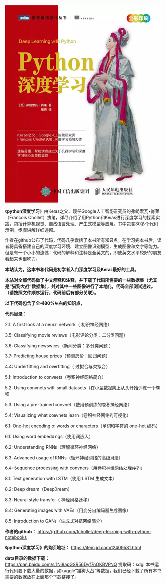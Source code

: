 ![](data/book.png)

《**python深度学习**》由Keras之父、现任Google人工智能研究员的弗朗索瓦•肖莱（François Chollet）执笔，详尽介绍了用Python和Keras进行深度学习的探索实践，包括计算机视觉、自然语言处理、产生式模型等应用。书中包含30多个代码示例，步骤讲解详细透彻。

作者在github公布了代码，代码几乎囊括了本书所有知识点。在学习完本书后，读者将具备搭建自己的深度学习环境、建立图像识别模型、生成图像和文字等能力。但是有一个小小的遗憾：代码的解释和注释是全英文的，即使英文水平较好的朋友看起来也很吃力。

**本站认为，这本书和代码是初学者入门深度学习及Keras最好的工具。**

**本站对全部代码做了中文解释和注释，并下载了代码所需要的一些数据集（尤其是“猫狗大战”数据集），并对其中一些图像进行了本地化，代码全部测试通过。（请按照文件顺序运行，代码前后有部分关联）。**

**以下代码包含了全书80%左右的知识点，**

**代码目录：**

2.1: A first look at a neural network（ 初识神经网络）

3.5: Classifying movie reviews（电影评论分类：二分类问题）

3.6: Classifying newswires（新闻分类：多分类问题 ）

3.7: Predicting house prices（预测房价：回归问题）

4.4: Underfitting and overfitting（ 过拟合与欠拟合）

5.1: Introduction to convnets（卷积神经网络简介）

5.2: Using convnets with small datasets（在小型数据集上从头开始训练一个卷积

5.3: Using a pre-trained convnet（使用预训练的卷积神经网络）

5.4: Visualizing what convnets learn（卷积神经网络的可视化）

6.1: One-hot encoding of words or characters（单词和字符的 one-hot 编码）

6.1: Using word embeddings（使用词嵌入）

6.2: Understanding RNNs（理解循环神经网络）

6.3: Advanced usage of RNNs（循环神经网络的高级用法）

6.4: Sequence processing with convnets（用卷积神经网络处理序列）

8.1: Text generation with LSTM（使用 LSTM 生成文本）

8.2: Deep dream（DeepDream）

8.3: Neural style transfer（ 神经风格迁移）

8.4: Generating images with VAEs（用变分自编码器生成图像）

8.5: Introduction to GANs（生成式对抗网络简介）


**作者的github：**
https://github.com/fchollet/deep-learning-with-python-notebooks

**《python深度学习》的购买地址：**
https://item.jd.com/12409581.html

**data目录的数据下载：**
 https://pan.baidu.com/s/1Ni8apGSR56Dyf7nOKBVPNQ 提取码：sdgi
本书运行代码要下载大量的数据，如kaggle“猫狗大战”等数据，我们已经下载了所有本书需要的数据放在上面那个下载链接了。
